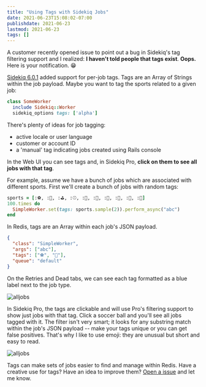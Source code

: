 ```yaml
---
title: "Using Tags with Sidekiq Jobs"
date: 2021-06-23T15:08:02-07:00
publishdate: 2021-06-23
lastmod: 2021-06-23
tags: []
---
```


A customer recently opened issue to point out a bug in Sidekiq's tag
filtering support and I realized: **I haven't told people that tags
exist**. **Oops.** Here is your notification. 😁

[Sidekiq 6.0.1](https://github.com/mperham/sidekiq/blob/master/Changes.md#601) added support for per-job tags. Tags are an Array of Strings
within the job payload. Maybe you want to tag the sports related to a given job:

```ruby
class SomeWorker
  include Sidekiq::Worker
  sidekiq_options tags: ['alpha']
```

There's plenty of ideas for job tagging:

* active locale or user language
* customer or account ID
* a 'manual' tag indicating jobs created using Rails console

In the Web UI you can see tags and, in Sidekiq Pro, **click on them to see all jobs
with that tag**.

For example, assume we have a bunch of jobs which are associated with different sports.
First we'll create a bunch of jobs with random tags:

```ruby
sports = [:⚽️, :🏈, :⛳️, :⚾️, :🏀, :🎾, :🏐, :🥊, :🎳, :🏓]
100.times do
  SimpleWorker.set(tags: sports.sample(2)).perform_async("abc")
end
```

In Redis, tags are an Array within each job's JSON payload.

```json
{
  "class": "SimpleWorker",
  "args": ["abc"],
  "tags": ["⚽️", "🏈"],
  "queue": "default"
}
```

On the Retries and Dead tabs, we can see each tag formatted as a blue label
next to the job type.

![alljobs](/images/2021-tags-alljobs.png)

In Sidekiq Pro, the tags are clickable and will use Pro's filtering support to show just
jobs with that tag. Click a soccer ball and you'll see all jobs tagged with it.
The filter isn't very smart; it looks for any substring match within the
job's JSON payload -- make your tags unique or you can get false positives.
That's why I like to use emoji: they are unusual but short and easy to read.

![alljobs](/images/2021-tags-filter.png)

Tags can make sets of jobs easier to find and manage within Redis. Have a
creative use for tags? Have an idea to improve them? [Open a
issue](https://github.com/mperham/sidekiq/issues/new) and
let me know.

